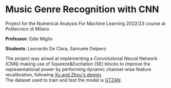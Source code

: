 # Music Genre Recognition with CNN

Project for the Numerical Analysis For Machine Learning 2022/23 course at Politecnico di Milano

**Professor**: Edie Miglio

**Students**: Leonardo De Clara, Samuele Delpero

The project was aimed at implementing a Convolutional Neural Network (CNN) making use of Squeeze&Excitation (SE) blocks to improve the representational power by performing dynamic channel-wise feature recalibration, following [Xu and Zhou's design](https://ieeexplore.ieee.org/abstract/document/9306374). <br>
The dataset used to train and test the model is [GTZAN](https://www.kaggle.com/datasets/andradaolteanu/gtzan-dataset-music-genre-classification). <br>
